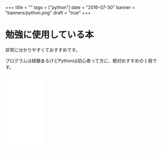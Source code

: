 +++
title = ""
tags = ["python"]
date = "2016-07-30"
banner = "banners/python.png"
draft = "true"
+++

<!--more-->


# 勉強に使用している本

非常に分かりやすくておすすめです。

プログラムは経験あるけどPythonは初心者って方に、絶対おすすめの１冊です。

<iframe src="//rcm-fe.amazon-adsystem.com/e/cm?lt1=_blank&bc1=000000&IS2=1&nou=1&bg1=FFFFFF&fc1=000000&lc1=0000FF&t=bmsirato-22&o=9&p=8&l=as1&m=amazon&f=ifr&ref=qf_sp_asin_til&asins=4873117380" style="width:120px;height:240px;" scrolling="no" marginwidth="0" marginheight="0" frameborder="0"></iframe>
